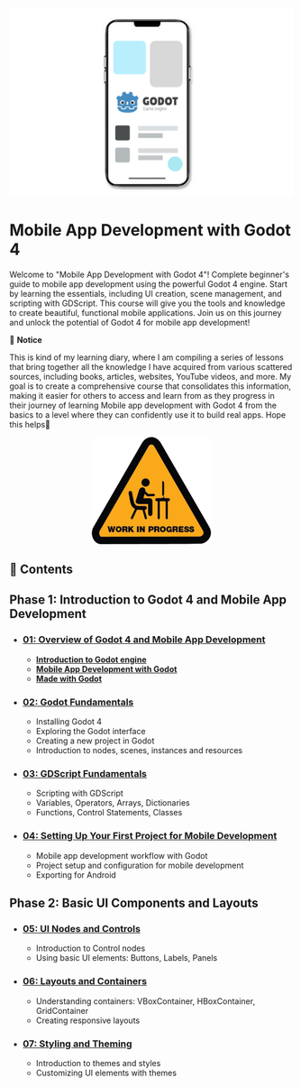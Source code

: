 <div align="center">
  <img src="res/img/img.png" alt="Logo">
</div>

# Mobile App Development with Godot 4

Welcome to "Mobile App Development with Godot 4"! Complete beginner's guide to mobile app development using the powerful Godot 4 engine. Start by learning the essentials, including UI creation, scene management, and scripting with GDScript. This course will give you the tools and knowledge to create beautiful, functional mobile applications. Join us on this journey and unlock the potential of Godot 4 for mobile app development!  

📌 **Notice**

This is kind of my learning diary, where I am compiling a series of lessons that bring together all the knowledge I have acquired from various scattered sources, including books, articles, websites, YouTube videos, and more. My goal is to create a comprehensive course that consolidates this information, making it easier for others to access and learn from as they progress in their journey of learning Mobile app development with Godot 4 from the basics to a level where they can confidently use it to build real apps. Hope this helps🙂

<div align="center">
  <img src="res/img/wip.png" alt="Logo">
</div>



## **📑 Contents**

## **Phase 1: Introduction to Godot 4 and Mobile App Development**

- ### [**01: Overview of Godot 4 and Mobile App Development**](./01_Overview_of_Godot_4_and_Mobile_App_Development/01_Overview_of_Godot_4_and_Mobile_App_Development.md)

    - [**Introduction to Godot engine**](./01_Overview_of_Godot_4_and_Mobile_App_Development/01_Overview_of_Godot_4_and_Mobile_App_Development.md#introduction-to-godot-engine)
    - [**Mobile App Development with Godot**](./01_Overview_of_Godot_4_and_Mobile_App_Development/01_Overview_of_Godot_4_and_Mobile_App_Development.md#mobile-app-development-with-godot)
    - [**Made with Godot**](./01_Overview_of_Godot_4_and_Mobile_App_Development/01_Overview_of_Godot_4_and_Mobile_App_Development.md#made-with-godot)

- ### [**02: Godot Fundamentals**]()
    - Installing Godot 4
    - Exploring the Godot interface
    - Creating a new project in Godot
    - Introduction to nodes, scenes, instances and resources

- ### [**03: GDScript Fundamentals**]()
    - Scripting with GDScript
    - Variables, Operators, Arrays, Dictionaries
    - Functions, Control Statements, Classes

- ### [**04: Setting Up Your First Project for Mobile Development**]()
    - Mobile app development workflow with Godot
    - Project setup and configuration for mobile development
    - Exporting for Android


## **Phase 2: Basic UI Components and Layouts**

- ### [**05: UI Nodes and Controls**]()
    - Introduction to Control nodes
    - Using basic UI elements: Buttons, Labels, Panels

- ### [**06: Layouts and Containers**]()
    - Understanding containers: VBoxContainer, HBoxContainer, GridContainer
    - Creating responsive layouts

- ### [**07: Styling and Theming**]()
    - Introduction to themes and styles
    - Customizing UI elements with themes